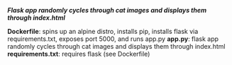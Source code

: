 ***Flask app randomly cycles through cat images and displays them through index.html***

**Dockerfile**: spins up an alpine distro, installs pip, installs flask via requirements.txt, exposes port 5000, and runs app.py
**app.py**:  flask app randomly cycles through cat images and displays them through index.html
**requirements.txt**: requires flask (see Dockerfile)

